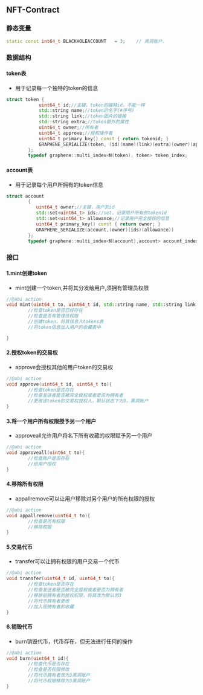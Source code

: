 ## NFT-Contract

### 静态变量
```cpp
static const int64_t BLACKHOLEACCOUNT   = 3;    // 黑洞账户.
```


### 数据结构
#### token表
- 用于记录每一个独特的token的信息
```cpp
struct token {
            uint64_t id;//主键，token的独特id，不能一样
            std::string name;//token的名字(#序号)
            std::string link;//token图片的链接
            std::string extra;//token额外的属性
            uint64_t owner;//所有者
            uint64_t approve;//授权操作者
            uint64_t primary_key() const { return tokenid; }
            GRAPHENE_SERIALIZE(token, (id)(name)(link)(extra)(owner)(approve))
        };
        typedef graphene::multi_index<N(token), token> token_index;

```

#### account表
- 用于记录每个用户所拥有的token信息
```cpp
struct account
        {
           uint64_t owner;//主键，用户的id
           std::set<uint64_t> ids;//set，记录用户所有的tokenid
           std::set<uint64_t> allowance;//记录用户完全授权的信息
           uint64_t primary_key() const { return owner; }
           GRAPHENE_SERIALIZE(account,(owner)(ids)(allowance))
        };
        typedef graphene::multi_index<N(account),account> account_index;
```

### 接口
#### 1.mint创建token
- mint创建一个token,并将其分发给用户,须拥有管理员权限
```cpp
//@abi action
void mint(uint64_t to, uint64_t id, std::string name, std::string link, std::string extra)
        //检查token是否已经存在
        //检查是否有管理员权限
        //创建token，将其信息入tokens表
        //将token信息加入用户的收藏表中

}
```
#### 2.授权token的交易权
- approve会授权其他的用户token的交易权
```cpp
//@abi action
void approve(uint64_t id, uint64_t to){
        //检查token是否存在
        //检查发送者是否被完全授权或者是否为拥有者
        //更改该token的交易权授权人，默认状态下为3，黑洞账户
}
```
#### 3.将一个用户所有权限授予另一个用户
- approveall允许用户将名下所有收藏的权限赋予另一个用户
```cpp
//@abi action
void approveall(uint64_t to){
        //检查账户是否存在
        //给用户授权
}
```
#### 4.移除所有权限
- appallremove可以让用户移除对另个用户的所有权限的授权
```cpp
//@abi action
void appallremove(uint64_t to){
        //检查是否有权限
        //移除权限
}
```
  
#### 5.交易代币
- transfer可以让拥有权限的用户交易一个代币
```cpp
//@abi action
void transfer(uint64_t id, uint64_t to){
        //检查token是否存在
        //检查发送者是否被完全授权或者是否为拥有者
        //移除前拥有者的授权权限，将其改为默认的3
        //将代币拥有者更改
        //加入现拥有者的收藏
}       
```
#### 6.销毁代币
- burn销毁代币，代币存在，但无法进行任何的操作
```cpp
//@abi action
void burn(uint64_t id){
        //检查代币是否存在
        //检查是否权限修改
        //将代币拥有者改为3黑洞账户
        //将代币权限移除为3黑洞账户
}

```

